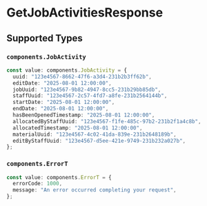 # GetJobActivitiesResponse


## Supported Types

### `components.JobActivity`

```typescript
const value: components.JobActivity = {
  uuid: "123e4567-8662-47f6-a3d4-231b2b3ff62b",
  editDate: "2025-08-01 12:00:00",
  jobUuid: "123e4567-9b82-4947-8cc5-231b29bb85db",
  staffUuid: "123e4567-2c57-4fd7-a8fe-231b2564144b",
  startDate: "2025-08-01 12:00:00",
  endDate: "2025-08-01 12:00:00",
  hasBeenOpenedTimestamp: "2025-08-01 12:00:00",
  allocatedByStaffUuid: "123e4567-f1fe-485c-97b2-231b2f1a4c8b",
  allocatedTimestamp: "2025-08-01 12:00:00",
  materialUuid: "123e4567-4c02-41da-839e-231b2648189b",
  editByStaffUuid: "123e4567-d5ee-421e-9749-231b232a027b",
};
```

### `components.ErrorT`

```typescript
const value: components.ErrorT = {
  errorCode: 1000,
  message: "An error occurred completing your request",
};
```

